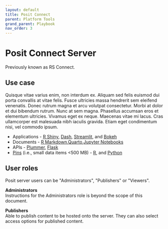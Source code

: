 ```yaml
---
layout: default
title: Posit Connect
parent: Platform Tools
grand_parent: Playbook
nav_order: 3
---
```


# Posit Connect Server

Previously known as RS Connect.

## Use case

Quisque vitae varius enim, non interdum ex. Aliquam sed felis euismod dui porta convallis at vitae felis. Fusce ultricies massa hendrerit sem eleifend venenatis. Donec rutrum magna et arcu volutpat consectetur. Morbi at dolor et dui bibendum rutrum. Nunc at sem magna. Phasellus accumsan eros et elementum ultricies. Vivamus eget ex neque. Maecenas vitae mi lacus. Cras ullamcorper est malesuada nibh iaculis gravida. Etiam eget condimentum nisi, vel commodo ipsum.

-   Applications - [R Shiny](https://docs.rstudio.com/connect/user/shiny/), [Dash](https://docs.rstudio.com/connect/user/dash/), [Streamlit](https://docs.rstudio.com/connect/user/streamlit/), and [Bokeh](https://docs.rstudio.com/connect/user/bokeh/)
-   Documents - [R Markdown](https://docs.rstudio.com/connect/user/rmarkdown/),[Quarto](https://docs.rstudio.com/connect/user/quarto/),[Jupyter Notebooks](https://docs.rstudio.com/connect/user/jupyter-notebook/)
-   APIs - [Plummer](https://docs.rstudio.com/connect/user/plumber/), [Flask](https://docs.rstudio.com/connect/user/flask/)
-   [Pins](https://pins.rstudio.com/) (i.e., small data items \<500 MB) - [R](https://docs.rstudio.com/connect/user/pins/), and [Python](https://docs.rstudio.com/connect/user/python-pins/)

## User roles

Posit server users can be "Administrators", "Publishers" or "Viewers".

**Administrators**  
Instructions for the Administrators role is beyond the scope of this document.  
  
**Publishers**  
Able to publish content to be hosted onto the server. They can also select access options for published content.  